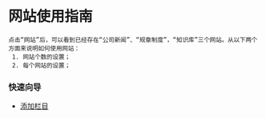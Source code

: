 # 网站使用指南

    点击“网站”后，可以看到已经存在“公司新闻”、“规章制度”，“知识库”三个网站。从以下两个方面来说明如何使用网站：
     1. 网站个数的设置；
     2. 每个网站的设置；


### 快速向导
- [添加栏目](category.md)

